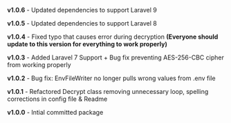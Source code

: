 **v1.0.6** - Updated dependencies to support Laravel 9

**v1.0.5** - Updated dependencies to support Laravel 8

**v1.0.4** - Fixed typo that causes error during decryption **(Everyone should update to this version for everything to work properly)** 

**v1.0.3** - Added Laravel 7 Support + Bug fix preventing AES-256-CBC cipher from working properly 

**v1.0.2** - Bug fix: EnvFileWriter no longer pulls wrong values from .env file

**v1.0.1** - Refactored Decrypt class removing unnecessary loop, spelling corrections in config file & Readme

**v1.0.0** - Intial committed package
